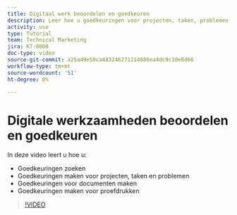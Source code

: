 ```yaml
---
title: Digitaal werk beoordelen en goedkeuren
description: Leer hoe u goedkeuringen voor projecten, taken, problemen, documenten en proefdrukken kunt zoeken en maken.
activity: use
type: Tutorial
team: Technical Marketing
jira: KT-8808
doc-type: video
source-git-commit: a25a49e59ca483246271214886ea4dc9c10e8d66
workflow-type: tm+mt
source-wordcount: '51'
ht-degree: 0%

---
```


# Digitale werkzaamheden beoordelen en goedkeuren

In deze video leert u hoe u:

* Goedkeuringen zoeken
* Goedkeuringen maken voor projecten, taken en problemen
* Goedkeuringen voor documenten maken
* Goedkeuringen maken voor proefdrukken

>[!VIDEO](https://video.tv.adobe.com/v/335108/?quality=12&learn=on)

<!---
learn more URLS
Approving work
Home area for Reviewers
Guides
Home overview for Reviewers
Issue page overview
--->